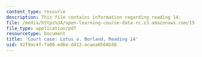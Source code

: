 ```yaml
---
content_type: resource
description: This file contains information regarding reading 14.
file: /media/https%3A/open-learning-course-data-rc.s3.amazonaws.com/15-628j-patents-copyrights-and-the-law-of-intellectual-property-spring-2013/92f9ac4ffa00ed6ed413acaea0568b48_MIT15_628JS13_read14.pdf
file_type: application/pdf
resourcetype: Document
title: 'Court case: Lotus v. Borland, Reading 14'
uid: 92f9ac4f-fa00-ed6e-d413-acaea0568b48
---
```

